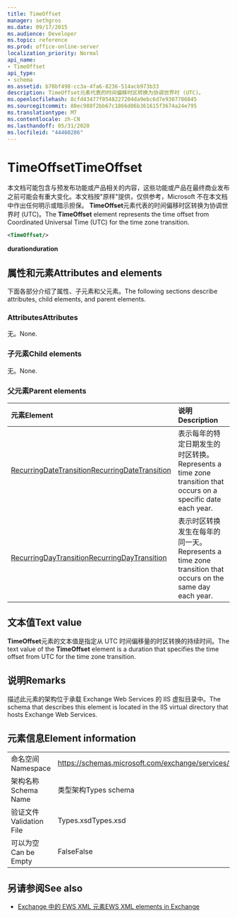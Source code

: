 ```yaml
---
title: TimeOffset
manager: sethgros
ms.date: 09/17/2015
ms.audience: Developer
ms.topic: reference
ms.prod: office-online-server
localization_priority: Normal
api_name:
- TimeOffset
api_type:
- schema
ms.assetid: b70bf498-cc3a-4fa6-8236-514acb973b33
description: TimeOffset元素代表的时间偏移时区转换为协调世界时 (UTC)。
ms.openlocfilehash: 8cfd43477f0548227204da9ebc6d7e9307786845
ms.sourcegitcommit: 88ec988f2bb67c1866d06b361615f3674a24e795
ms.translationtype: MT
ms.contentlocale: zh-CN
ms.lasthandoff: 05/31/2020
ms.locfileid: "44460286"
---
```

# <a name="timeoffset"></a><span data-ttu-id="9a145-103">TimeOffset</span><span class="sxs-lookup"><span data-stu-id="9a145-103">TimeOffset</span></span>

<span data-ttu-id="9a145-104">本文档可能包含与预发布功能或产品相关的内容，这些功能或产品在最终商业发布之前可能会有重大变化。本文档按"原样"提供，仅供参考，Microsoft 不在本文档中作出任何明示或暗示担保。 **TimeOffset**元素代表的时间偏移时区转换为协调世界时 (UTC)。</span><span class="sxs-lookup"><span data-stu-id="9a145-104">The **TimeOffset** element represents the time offset from Coordinated Universal Time (UTC) for the time zone transition.</span></span> 
  
```XML
<TimeOffset/>
```

 <span data-ttu-id="9a145-105">**duration**</span><span class="sxs-lookup"><span data-stu-id="9a145-105">**duration**</span></span>
## <a name="attributes-and-elements"></a><span data-ttu-id="9a145-106">属性和元素</span><span class="sxs-lookup"><span data-stu-id="9a145-106">Attributes and elements</span></span>

<span data-ttu-id="9a145-107">下面各部分介绍了属性、子元素和父元素。</span><span class="sxs-lookup"><span data-stu-id="9a145-107">The following sections describe attributes, child elements, and parent elements.</span></span>
  
### <a name="attributes"></a><span data-ttu-id="9a145-108">Attributes</span><span class="sxs-lookup"><span data-stu-id="9a145-108">Attributes</span></span>

<span data-ttu-id="9a145-109">无。</span><span class="sxs-lookup"><span data-stu-id="9a145-109">None.</span></span>
  
### <a name="child-elements"></a><span data-ttu-id="9a145-110">子元素</span><span class="sxs-lookup"><span data-stu-id="9a145-110">Child elements</span></span>

<span data-ttu-id="9a145-111">无。</span><span class="sxs-lookup"><span data-stu-id="9a145-111">None.</span></span>
  
### <a name="parent-elements"></a><span data-ttu-id="9a145-112">父元素</span><span class="sxs-lookup"><span data-stu-id="9a145-112">Parent elements</span></span>

|<span data-ttu-id="9a145-113">**元素**</span><span class="sxs-lookup"><span data-stu-id="9a145-113">**Element**</span></span>|<span data-ttu-id="9a145-114">**说明**</span><span class="sxs-lookup"><span data-stu-id="9a145-114">**Description**</span></span>|
|:-----|:-----|
|[<span data-ttu-id="9a145-115">RecurringDateTransition</span><span class="sxs-lookup"><span data-stu-id="9a145-115">RecurringDateTransition</span></span>](recurringdatetransition.md) <br/> |<span data-ttu-id="9a145-116">表示每年的特定日期发生的时区转换。</span><span class="sxs-lookup"><span data-stu-id="9a145-116">Represents a time zone transition that occurs on a specific date each year.</span></span>  <br/> |
|[<span data-ttu-id="9a145-117">RecurringDayTransition</span><span class="sxs-lookup"><span data-stu-id="9a145-117">RecurringDayTransition</span></span>](recurringdaytransition.md) <br/> |<span data-ttu-id="9a145-118">表示时区转换发生在每年的同一天。</span><span class="sxs-lookup"><span data-stu-id="9a145-118">Represents a time zone transition that occurs on the same day each year.</span></span>  <br/> |
   
## <a name="text-value"></a><span data-ttu-id="9a145-119">文本值</span><span class="sxs-lookup"><span data-stu-id="9a145-119">Text value</span></span>

<span data-ttu-id="9a145-120">**TimeOffset**元素的文本值是指定从 UTC 时间偏移量的时区转换的持续时间。</span><span class="sxs-lookup"><span data-stu-id="9a145-120">The text value of the **TimeOffset** element is a duration that specifies the time offset from UTC for the time zone transition.</span></span> 
  
## <a name="remarks"></a><span data-ttu-id="9a145-121">说明</span><span class="sxs-lookup"><span data-stu-id="9a145-121">Remarks</span></span>

<span data-ttu-id="9a145-122">描述此元素的架构位于承载 Exchange Web Services 的 IIS 虚拟目录中。</span><span class="sxs-lookup"><span data-stu-id="9a145-122">The schema that describes this element is located in the IIS virtual directory that hosts Exchange Web Services.</span></span>
  
## <a name="element-information"></a><span data-ttu-id="9a145-123">元素信息</span><span class="sxs-lookup"><span data-stu-id="9a145-123">Element information</span></span>

|||
|:-----|:-----|
|<span data-ttu-id="9a145-124">命名空间</span><span class="sxs-lookup"><span data-stu-id="9a145-124">Namespace</span></span>  <br/> |https://schemas.microsoft.com/exchange/services/2006/types  <br/> |
|<span data-ttu-id="9a145-125">架构名称</span><span class="sxs-lookup"><span data-stu-id="9a145-125">Schema Name</span></span>  <br/> |<span data-ttu-id="9a145-126">类型架构</span><span class="sxs-lookup"><span data-stu-id="9a145-126">Types schema</span></span>  <br/> |
|<span data-ttu-id="9a145-127">验证文件</span><span class="sxs-lookup"><span data-stu-id="9a145-127">Validation File</span></span>  <br/> |<span data-ttu-id="9a145-128">Types.xsd</span><span class="sxs-lookup"><span data-stu-id="9a145-128">Types.xsd</span></span>  <br/> |
|<span data-ttu-id="9a145-129">可以为空</span><span class="sxs-lookup"><span data-stu-id="9a145-129">Can be Empty</span></span>  <br/> |<span data-ttu-id="9a145-130">False</span><span class="sxs-lookup"><span data-stu-id="9a145-130">False</span></span>  <br/> |
   
## <a name="see-also"></a><span data-ttu-id="9a145-131">另请参阅</span><span class="sxs-lookup"><span data-stu-id="9a145-131">See also</span></span>



- [<span data-ttu-id="9a145-132">Exchange 中的 EWS XML 元素</span><span class="sxs-lookup"><span data-stu-id="9a145-132">EWS XML elements in Exchange</span></span>](ews-xml-elements-in-exchange.md)

